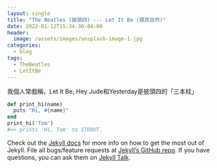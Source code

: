 ```yaml
---
layout: single
title: "The Beatles (披頭四) --- Let It Be (順其自然)"
date: 2022-01-12T15:34:30-04:00
header:
  image: /assets/images/unsplash-image-1.jpg
categories:
  - blog
tags:
  - TheBeatles
  - LetItBe
---
```


我個人常戲稱，Let It Be, Hey Jude和Yesterday是披頭四的「三本柱」

```ruby
def print_hi(name)
  puts "Hi, #{name}"
end
print_hi('Tom')
#=> prints 'Hi, Tom' to STDOUT.
```

Check out the [Jekyll docs][jekyll-docs] for more info on how to get the most out of Jekyll. File all bugs/feature requests at [Jekyll’s GitHub repo][jekyll-gh]. If you have questions, you can ask them on [Jekyll Talk][jekyll-talk].

[jekyll-docs]: https://jekyllrb.com/docs/home
[jekyll-gh]:   https://github.com/jekyll/jekyll
[jekyll-talk]: https://talk.jekyllrb.com/
